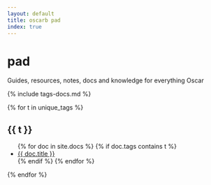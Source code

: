 ```yaml
---
layout: default
title: oscarb pad
index: true
---
```


# pad
Guides, resources, notes, docs and knowledge for everything Oscar

{% include tags-docs.md %}

{% for t in unique_tags %}
<h2>{{ t }}</h2>

<ul>
{% for doc in site.docs %}
{% if doc.tags contains t %}
<li><a href=".{{ doc.url }}">{{ doc.title }}</a></li>
{% endif %}
{% endfor %}
</ul>

{% endfor %}

